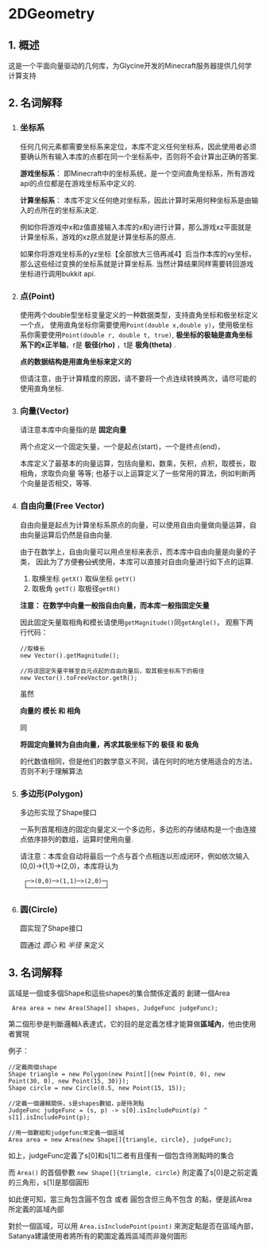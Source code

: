 # 2DGeometry

## 1. 概述
 这是一个平面向量驱动的几何库，为Glycine开发的Minecraft服务器提供几何学计算支持

## 2. 名词解释
1. ### 坐标系

    任何几何元素都需要坐标系来定位，本库不定义任何坐标系，因此使用者必须要确认所有输入本库的点都在同一个坐标系中，否则将不会计算出正确的答案.

    **游戏坐标系**： 即Minecraft中的坐标系统，是一个空间直角坐标系，所有游戏api的点位都是在游戏坐标系中定义的.
    
    **计算坐标系**： 本库不定义任何绝对坐标系，因此计算时采用何种坐标系是由输入的点所在的坐标系决定.
    
    例如你将游戏中x和z值直接输入本库的x和y进行计算，那么游戏xz平面就是计算坐标系，游戏的xz原点就是计算坐标系的原点.
    
    如果你将游戏坐标系的yz坐标【全部放大三倍再减4】后当作本库的xy坐标，那么这些经过变换的坐标系就是计算坐标系. 当然计算结果同样需要转回游戏坐标进行调用bukkit api.
    
2. ### 点(Point)

    使用两个double型坐标变量定义的一种数据类型，支持直角坐标和极坐标定义一个点，
    使用直角坐标你需要使用`Point(double x,double y)`，使用极坐标系你需要使用`Point(double r, double t, true)`, **极坐标的极轴是直角坐标系下的x正半轴**，r是 **极径(rho)** ，t是 **极角(theta)** .

    **点的数据结构是用直角坐标来定义的**
    
    但请注意，由于计算精度的原因，请不要将一个点连续转换两次，请尽可能的使用直角坐标.

3. ### 向量(Vector)

    请注意本库中向量指的是 **固定向量**
    
    两个点定义一个固定矢量，一个是起点(start)，一个是终点(end)，
    
    本库定义了最基本的向量运算，包括向量和，数乘，矢积，点积，取模长，取相角，求取负向量 等等; 也基于以上运算定义了一些常用的算法，例如判断两个向量是否相交，等等.
    
4. ### 自由向量(Free Vector)

    自由向量是起点为计算坐标系原点的向量，可以使用自由向量做向量运算，自由向量运算后仍然是自由向量.
    
    由于在数学上，自由向量可以用点坐标来表示，而本库中自由向量是向量的子类，
    因此为了方便~~套公式~~使用，本库可以直接对自由向量进行如下点的运算.
    1. 取横坐标 `getX()` 取纵坐标 `getY()`
    2. 取极角 `getT()` 取极径`getR()`
  
    **注意： 在数学中向量一般指自由向量，而本库一般指固定矢量**
    
    因此固定矢量取相角和模长请使用`getMagnitude()`同`getAngle()`，
    观察下两行代码：
    ```
   //取模长
    new Vector().getMagnitude(); 
   
   //将该固定矢量平移至自元点起的自由向量后，取其极坐标系下的极径
    new Vector().toFreeVector.getR(); 
    ```
   
   虽然 
   
   **向量的 模长 和 相角** 

   同 
   
   **将固定向量转为自由向量，再求其极坐标下的 极径 和 极角** 
   
   的代数值相同，但是他们的数学意义不同，请在何时的地方使用适合的方法，否则不利于理解算法

5. ### 多边形(Polygon)

    多边形实现了Shape接口
    
    一系列首尾相连的固定向量定义一个多边形，多边形的存储结构是一个由连接点依序排列的数组，运算时使用向量.
    
    请注意：本库会自动将最后一个点与首个点相连以形成闭环，例如依次输入(0,0)->(1,1)->(2,0)，本库将认为
        
        ┌─>(0,0)─>(1,1)─>(2,0)─┐
        └──────────────────────┘
        
6. ### 圆(Circle)

    圆实现了Shape接口
     
    圆通过 _圆心_ 和 _半径_ 来定义
     
## 3. 名词解释

區域是一個或多個Shape和這些shapes的集合關係定義的
創建一個Area
    
     Area area = new Area(Shape[] shapes, JudgeFunc judgeFunc);

第二個形參是判斷邏輯λ表達式，它的目的是定義怎樣才能算做**區域內**，他由使用者實現
    
例子：

    //定義兩個shape
    Shape triangle = new Polygon(new Point[]{new Point(0, 0), new Point(30, 0), new Point(15, 30)});
    Shape circle = new Circle(0.5, new Point(15, 15));

    //定義一個邏輯關係，s是shapes數組，p是待測點
    JudgeFunc judgeFunc = (s, p) -> s[0].isIncludePoint(p) ^ s[1].isIncludePoint(p);

    //用一個數組和judgefunc來定義一個區域
    Area area = new Area(new Shape[]{triangle, circle}, judgeFunc);
    
如上，judgeFunc定義了s[0]和s[1]二者有且僅有一個包含待測點時的集合
    
而 `Area()` 的首個參數 `new Shape[]{triangle, circle}` 則定義了s[0]是之前定義的三角形，s[1]是那個圓形
    
如此便可知，當三角包含圓不包含 或者 圓包含但三角不包含 的點，便是該Area所定義的區域內部

對於一個區域，可以用 `Area.isIncludePoint(point)` 來測定點是否在區域內部，Satanya建議使用者將所有的範圍定義爲區域而非幾何圖形
     